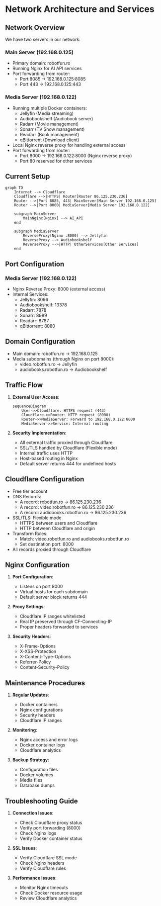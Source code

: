 # Network Architecture and Services

## Network Overview

We have two servers in our network:

### Main Server (192.168.0.125)
- Primary domain: robotfun.ro
- Running Nginx for AI API services
- Port forwarding from router:
  - Port 8085 → 192.168.0.125:8085
  - Port 443 → 192.168.0.125:443

### Media Server (192.168.0.122)
- Running multiple Docker containers:
  - Jellyfin (Media streaming)
  - Audiobookshelf (Audiobook server)
  - Radarr (Movie management)
  - Sonarr (TV Show management)
  - Readarr (Book management)
  - qBittorrent (Download client)
- Local Nginx reverse proxy for handling external access
- Port forwarding from router:
  - Port 8000 → 192.168.0.122:8000 (Nginx reverse proxy)
  - Port 80 reserved for other services

## Current Setup

```mermaid
graph TD
    Internet --> Cloudflare
    Cloudflare -->|HTTPS| Router[Router 86.125.230.236]
    Router -->|Port 8085, 443| MainServer[Main Server 192.168.0.125]
    Router -->|Port 8000| MediaServer[Media Server 192.168.0.122]
    
    subgraph MainServer
        MainNginx[Nginx] --> AI_API
    end
    
    subgraph MediaServer
        ReverseProxy[Nginx :8000] --> Jellyfin
        ReverseProxy --> Audiobookshelf
        ReverseProxy -->|HTTP| OtherServices[Other Services]
    end
```

## Port Configuration

### Media Server (192.168.0.122)
- Nginx Reverse Proxy: 8000 (external access)
- Internal Services:
  - Jellyfin: 8096
  - Audiobookshelf: 13378
  - Radarr: 7878
  - Sonarr: 8989
  - Readarr: 8787
  - qBittorrent: 8080

## Domain Configuration

- Main domain: robotfun.ro → 192.168.0.125
- Media subdomains (through Nginx on port 8000):
  - video.robotfun.ro → Jellyfin
  - audiobooks.robotfun.ro → Audiobookshelf

## Traffic Flow

1. **External User Access**:
   ```mermaid
   sequenceDiagram
       User->>Cloudflare: HTTPS request (443)
       Cloudflare->>Router: HTTP request (8000)
       Router->>MediaServer: Forward to 192.168.0.122:8000
       MediaServer->>Service: Internal routing
   ```

2. **Security Implementation**:
   - All external traffic proxied through Cloudflare
   - SSL/TLS handled by Cloudflare (Flexible mode)
   - Internal traffic uses HTTP
   - Host-based routing in Nginx
   - Default server returns 444 for undefined hosts

## Cloudflare Configuration

- Free tier account
- DNS Records:
  - A record: robotfun.ro → 86.125.230.236
  - A record: video.robotfun.ro → 86.125.230.236
  - A record: audiobooks.robotfun.ro → 86.125.230.236
- SSL/TLS: Flexible mode
  - HTTPS between users and Cloudflare
  - HTTP between Cloudflare and origin
- Transform Rules:
  - Match: video.robotfun.ro and audiobooks.robotfun.ro
  - Set destination port: 8000
- All records proxied through Cloudflare

## Nginx Configuration

1. **Port Configuration**:
   - Listens on port 8000
   - Virtual hosts for each subdomain
   - Default server block returns 444

2. **Proxy Settings**:
   - Cloudflare IP ranges whitelisted
   - Real IP preserved through CF-Connecting-IP
   - Proper headers forwarded to services

3. **Security Headers**:
   - X-Frame-Options
   - X-XSS-Protection
   - X-Content-Type-Options
   - Referrer-Policy
   - Content-Security-Policy

## Maintenance Procedures

1. **Regular Updates**:
   - Docker containers
   - Nginx configurations
   - Security headers
   - Cloudflare IP ranges

2. **Monitoring**:
   - Nginx access and error logs
   - Docker container logs
   - Cloudflare analytics

3. **Backup Strategy**:
   - Configuration files
   - Docker volumes
   - Media files
   - Database dumps

## Troubleshooting Guide

1. **Connection Issues**:
   - Check Cloudflare proxy status
   - Verify port forwarding (8000)
   - Check Nginx logs
   - Verify Docker container status

2. **SSL Issues**:
   - Verify Cloudflare SSL mode
   - Check Nginx headers
   - Verify Cloudflare rules

3. **Performance Issues**:
   - Monitor Nginx timeouts
   - Check Docker resource usage
   - Review Cloudflare analytics 